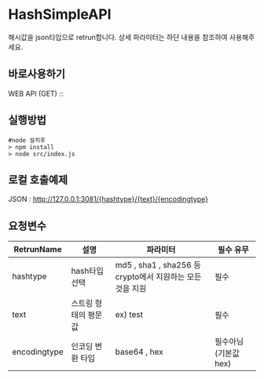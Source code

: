 HashSimpleAPI
==================
해시값을 json타입으로 retrun합니다.
상세 파라미터는 하단 내용을 참조하여 사용해주세요.

바로사용하기
-----------
WEB API (GET) :: 


실행방법
--------
<pre><code>#node 설치후
> npm install
> node src/index.js
</code></pre>

로컬 호출예제
--------
JSON : http://127.0.0.1:3081/{hashtype}/{text}/{encodingtype}

요청변수
--------
| RetrunName | 설명 | 파라미터 | 필수 유무 |
| ------ | ------ | ------ | ------ |
| hashtype | hash타입 선택 | md5 , sha1 , sha256 등 crypto에서 지원하는 모든것을 지원 | 필수 |
| text | 스트링 형태의 평문값 | ex) test  | 필수 |
| encodingtype | 인코딩 변환 타입 | base64 , hex | 필수아님 (기본값 hex)|

